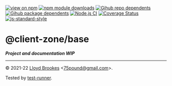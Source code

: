[![view on npm](https://badgen.net/npm/v/@client-zone/base)](https://www.npmjs.org/package/@client-zone/base)
[![npm module downloads](https://badgen.net/npm/dt/@client-zone/base)](https://www.npmjs.org/package/@client-zone/base)
[![Gihub repo dependents](https://badgen.net/github/dependents-repo/client-zone/base)](https://github.com/client-zone/base/network/dependents?dependent_type=REPOSITORY)
[![Gihub package dependents](https://badgen.net/github/dependents-pkg/client-zone/base)](https://github.com/client-zone/base/network/dependents?dependent_type=PACKAGE)
[![Node.js CI](https://github.com/client-zone/base/actions/workflows/node.js.yml/badge.svg)](https://github.com/client-zone/base/actions/workflows/node.js.yml)
[![Coverage Status](https://coveralls.io/repos/github/client-zone/base/badge.svg)](https://coveralls.io/github/client-zone/base)
[![js-standard-style](https://img.shields.io/badge/code%20style-standard-brightgreen.svg)](https://github.com/feross/standard)

# @client-zone/base

***Project and documentation WIP***

* * *

&copy; 2021-22 [Lloyd Brookes](https://github.com/75lb) \<75pound@gmail.com\>.

Tested by [test-runner](https://github.com/test-runner-js/test-runner).
